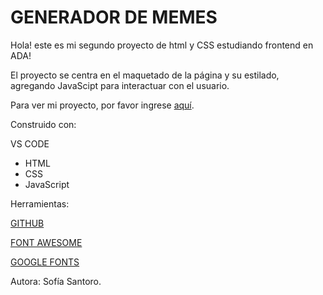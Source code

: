 # GENERADOR DE MEMES

Hola! este es mi segundo proyecto de html y CSS estudiando frontend en ADA!

El proyecto se centra en el maquetado de la página y su estilado, agregando JavaScipt para interactuar con el usuario.

Para ver mi proyecto, por favor ingrese [aquí]().

Construido con:

VS CODE

- HTML
- CSS
- JavaScript 

Herramientas: 

[GITHUB](https://github.com/)

[FONT AWESOME](https://fontawesome.com/)

[GOOGLE FONTS](https://fonts.google.com/)


Autora:
Sofía Santoro.